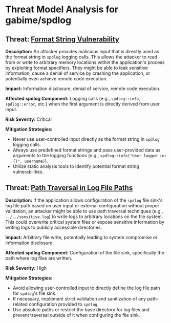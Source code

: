 # Threat Model Analysis for gabime/spdlog

## Threat: [Format String Vulnerability](./threats/format_string_vulnerability.md)

**Description:** An attacker provides malicious input that is directly used as the format string in `spdlog` logging calls. This allows the attacker to read from or write to arbitrary memory locations within the application's process by exploiting format specifiers. They might be able to leak sensitive information, cause a denial of service by crashing the application, or potentially even achieve remote code execution.

**Impact:** Information disclosure, denial of service, remote code execution.

**Affected spdlog Component:** Logging calls (e.g., `spdlog::info`, `spdlog::error`, etc.) when the first argument is directly derived from user input.

**Risk Severity:** Critical

**Mitigation Strategies:**
* Never use user-controlled input directly as the format string in `spdlog` logging calls.
* Always use predefined format strings and pass user-provided data as arguments to the logging functions (e.g., `spdlog::info("User logged in: {}", username)`).
* Utilize static analysis tools to identify potential format string vulnerabilities.

## Threat: [Path Traversal in Log File Paths](./threats/path_traversal_in_log_file_paths.md)

**Description:** If the application allows configuration of the `spdlog` file sink's log file path based on user input or external configuration without proper validation, an attacker might be able to use path traversal techniques (e.g., `../../sensitive.log`) to write logs to arbitrary locations on the file system. This could overwrite critical system files or expose sensitive information by writing logs to publicly accessible directories.

**Impact:** Arbitrary file write, potentially leading to system compromise or information disclosure.

**Affected spdlog Component:** Configuration of the file sink, specifically the path where log files are written.

**Risk Severity:** High

**Mitigation Strategies:**
* Avoid allowing user-controlled input to directly define the log file path for `spdlog`'s file sink.
* If necessary, implement strict validation and sanitization of any path-related configuration provided to `spdlog`.
* Use absolute paths or restrict the base directory for log files and prevent traversal outside of it when configuring the file sink.

